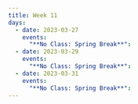 ```yaml
---
title: Week 11
days:
  - date: 2023-03-27
    events:
      "**No Class: Spring Break**":
  - date: 2023-03-29
    events:
      "**No Class: Spring Break**":
  - date: 2023-03-31
    events:
      "**No Class: Spring Break**":
---
```

